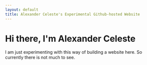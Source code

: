 ```yaml
---
layout: default
title: Alexander Celeste's Experimental Github-hosted Website
---
```

# Hi there, I'm Alexander Celeste

I am just experimenting with this way of building a website here. So currently there is not much to see.
